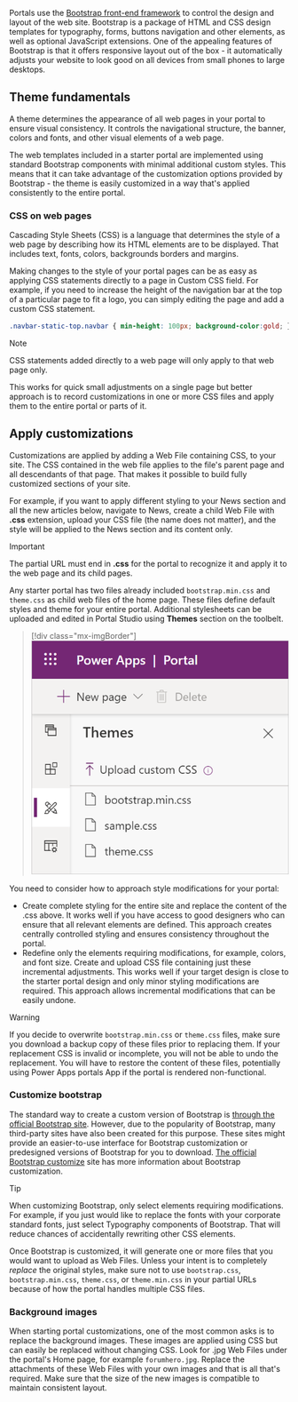 Portals use the [Bootstrap front-end framework](http://getbootstrap.com/?azure-portal=true) to control the design and layout of the web site. Bootstrap is a package of HTML and CSS design templates for typography, forms, buttons navigation and other elements, as well as optional JavaScript extensions. One of the appealing features of Bootstrap is that it offers responsive layout out of the box - it automatically adjusts your website to look good on all devices from small phones to large desktops.

## Theme fundamentals

A theme determines the appearance of all web pages in your portal to ensure visual consistency. It controls the navigational structure, the banner, colors and fonts, and other visual elements of a web page.

The web templates included in a starter portal are implemented using standard Bootstrap components with minimal additional custom styles. This means that it can take advantage of the customization options
provided by Bootstrap - the theme is easily customized in a way that's applied consistently to the entire portal.

### CSS on web pages

Cascading Style Sheets (CSS) is a language that determines the style of a web page by describing how its HTML elements are to be displayed. That includes text, fonts, colors, backgrounds borders and margins.

Making changes to the style of your portal pages can be as easy as applying CSS statements directly to a page in Custom CSS field. For example, if you need to increase the height of the navigation bar at the top of a particular page to fit a logo, you can simply editing the page and add a custom CSS statement.

```css
.navbar-static-top.navbar { min-height: 100px; background-color:gold; }
```

> [!NOTE]
>CSS statements added directly to a web page will only apply to that web page only.

This works for quick small adjustments on a single page but better approach is to record customizations in one or more CSS files and apply them to the entire portal or parts of it.

## Apply customizations

Customizations are applied by adding a Web File containing CSS, to your site. The CSS contained in the web file applies to the file's parent page and all descendants of that page. That makes it possible to build fully customized sections of your site.

For example, if you want to apply different styling to your News section and all the new articles below, navigate to News, create a child Web File with **.css** extension, upload your CSS file (the name does not matter), and the style will be applied to the News section and its content only.

> [!IMPORTANT]
>The partial URL must end in **.css** for the portal to recognize it and apply it to the web page and its child pages.

Any starter portal has two files already included `bootstrap.min.css` and `theme.css` as child web files of the home page.  These files define default styles and theme for your entire portal. Additional stylesheets can be uploaded and edited in Portal Studio using **Themes** section on the toolbelt.

> [!div class="mx-imgBorder"]
> [![CSS editing](../media/css-edit.png)](../media/css-edit.png#lightbox)

You need to consider how to approach style modifications for your portal:

* Create complete styling for the entire site and replace the content of the .css above. It works well if you have access to good designers who can ensure that all relevant elements are defined. This approach creates centrally controlled styling and ensures consistency throughout the portal.
* Redefine only the elements requiring modifications, for example, colors, and font size. Create and upload CSS file containing just these incremental adjustments. This works well if your target design is close to the starter portal design and only minor styling modifications are required. This approach allows incremental modifications that can be easily undone.

> [!WARNING]
>If you decide to overwrite `bootstrap.min.css` or `theme.css` files, make sure you download a backup copy of these files prior to replacing them. If your replacement CSS is invalid or incomplete, you will not be able to undo the replacement. You will have to restore the content of these files, potentially using Power Apps portals App if the portal is rendered non-functional.

### Customize bootstrap

The standard way to create a custom version of Bootstrap is [through the official Bootstrap site](http://getbootstrap.com/customize/#less-variables/?azure-portal=true). However, due to the popularity of Bootstrap, many third-party sites have also been created for this purpose. These sites might provide an easier-to-use interface for Bootstrap customization or predesigned versions of Bootstrap for you to download. [The official Bootstrap customize](http://getbootstrap.com/customize/?azure-portal=true) site has more information about Bootstrap customization.

> [!TIP]
>When customizing Bootstrap, only select elements requiring modifications. For example, if you just would like to replace the fonts with your corporate standard fonts, just select Typography components of Bootstrap. That will reduce chances of accidentally rewriting other CSS elements.

Once Bootstrap is customized, it will generate one or more files that you would want to upload as Web Files. Unless your intent is to completely *replace* the original styles, make sure not to use `bootstrap.css`, `bootstrap.min.css`, `theme.css`, or `theme.min.css` in your partial URLs because of how the portal handles multiple CSS files.

### Background images

When starting portal customizations, one of the most common asks is to replace the background images. These images are applied using CSS but can easily be replaced without changing CSS. Look for .jpg Web Files under the portal's Home page, for example `forumhero.jpg`. Replace the attachments of these Web Files with your own images and that is all that's required. Make sure that the size of the new images is compatible to maintain consistent layout.
